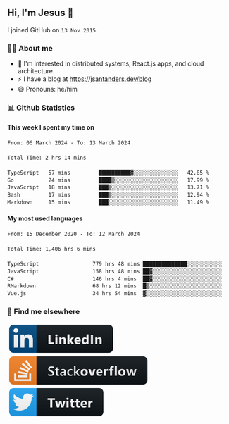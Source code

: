 ## Hi, I'm Jesus 👋

I joined GitHub on `13 Nov 2015`.

<!-- Talking about you -->

### 👨‍💻 About me

- 👦 I'm interested in distributed systems, React.js apps, and cloud architecture.
- ⚡️ I have a blog at <https://jsantanders.dev/blog>
- 😄 Pronouns: he/him

### 📊 Github Statistics

#### This week I spent my time on

<!--START_SECTION:weekly-->

```txt
From: 06 March 2024 - To: 13 March 2024

Total Time: 2 hrs 14 mins

TypeScript   57 mins         ██████████▓░░░░░░░░░░░░░░   42.85 %
Go           24 mins         ████▒░░░░░░░░░░░░░░░░░░░░   17.99 %
JavaScript   18 mins         ███▒░░░░░░░░░░░░░░░░░░░░░   13.71 %
Bash         17 mins         ███▒░░░░░░░░░░░░░░░░░░░░░   12.94 %
Markdown     15 mins         ███░░░░░░░░░░░░░░░░░░░░░░   11.49 %
```

<!--END_SECTION:weekly-->

#### My most used languages

<!--START_SECTION:alltime-->

```txt
From: 15 December 2020 - To: 12 March 2024

Total Time: 1,406 hrs 6 mins

TypeScript                 779 hrs 48 mins ██████████████░░░░░░░░░░░   55.46 %
JavaScript                 158 hrs 48 mins ██▓░░░░░░░░░░░░░░░░░░░░░░   11.29 %
C#                         146 hrs 4 mins  ██▓░░░░░░░░░░░░░░░░░░░░░░   10.39 %
RMarkdown                  68 hrs 12 mins  █▒░░░░░░░░░░░░░░░░░░░░░░░   04.85 %
Vue.js                     34 hrs 54 mins  ▓░░░░░░░░░░░░░░░░░░░░░░░░   02.48 %
```

<!--END_SECTION:alltime-->

### 📢 Find me elsewhere

<p>
  <a target="_blank" href="https://linkedin.com/in/jsantanders">
    <img src="https://github.com/jsantanders/jsantanders/blob/master/img/linkedin.svg" alt="LinkedIn" style="vertical-align:top; margin:4px">
  </a>
  
  <a target="_blank" href="https://stackoverflow.com/users/7318331/jesus-santander">
    <img src="https://github.com/jsantanders/jsantanders/blob/master/img/stackoverflow.svg" alt="StackOverflow" style="vertical-align:top; margin:4px">
  </a>
  
  <a target="_blank" href="http://twitter.com/jsantanders">
    <img src="https://github.com/jsantanders/jsantanders/blob/master/img/twitter.svg" alt="Twitter" style="vertical-align:top; margin:4px">
  </a>
</p>
